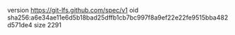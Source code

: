 version https://git-lfs.github.com/spec/v1
oid sha256:a6e34ae11e6d5b18bad25dffb1cb7bc997f8a9ef22e22fe9515bba482d571de4
size 2291
